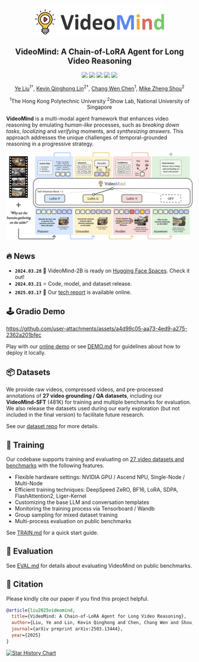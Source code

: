 <p align="center">
  <img width="350" src=".github/logo.png">
</p>

<h2 align="center">VideoMind: A Chain-of-LoRA Agent for Long Video Reasoning</h2>

<p align="center">
  <a href="https://arxiv.org/abs/2503.13444" target="_blank"><img src="https://img.shields.io/badge/arXiv-2503.13444-red"></a>
  <a href="https://videomind.github.io/" target="_blank"><img src="https://img.shields.io/badge/Project-Page-brightgreen"></a>
  <a href="https://huggingface.co/collections/yeliudev/videomind-67dd41f42c57f0e7433afb36" target="_blank"><img src="https://img.shields.io/badge/%F0%9F%A4%97%20Hugging%20Face-Model-blue"></a>
  <a href="https://huggingface.co/datasets/yeliudev/VideoMind-Dataset" target="_blank"><img src="https://img.shields.io/badge/%F0%9F%A4%97%20Hugging%20Face-Dataset-orange"></a>
  <a href="https://huggingface.co/spaces/yeliudev/VideoMind-2B" target="_blank"><img src="https://huggingface.co/datasets/huggingface/badges/resolve/main/open-in-hf-spaces-sm-dark.svg"></a>
</p>

<p align="center">
  <a href="https://yeliu.dev/" target="_blank">Ye Liu</a><sup>1&dagger;</sup>, <a href="https://qhlin.me/" target="_blank">Kevin Qinghong Lin</a><sup>2&dagger;</sup>, <a href="https://web.comp.polyu.edu.hk/chencw/" target="_blank">Chang Wen Chen</a><sup>1</sup>, <a href="https://sites.google.com/view/showlab" target="_blank">Mike Zheng Shou</a><sup>2</sup>
  <p align="center"><sup>1</sup>The Hong Kong Polytechnic University <sup>2</sup>Show Lab, National University of Singapore</p>
</p>

**VideoMind** is a multi-modal agent framework that enhances video reasoning by emulating *human-like* processes, such as *breaking down tasks*, *localizing* and *verifying* moments, and *synthesizing answers*. This approach addresses the unique challenges of temporal-grounded reasoning in a progressive strategy.

<p align="center"><img width="750" src=".github/method.png"></p>

## 🔥 News

- **`2024.03.28`** 🚀 VideoMind-2B is ready on [Hugging Face Spaces](https://huggingface.co/spaces/yeliudev/VideoMind-2B). Check it out!
- **`2024.03.21`** ⭐️ Code, model, and dataset release.
- **`2025.03.17`** 🎉 Our [tech report](https://arxiv.org/abs/2503.13444) is available online.

## 🕹️ Gradio Demo

https://github.com/user-attachments/assets/a4d99c05-aa73-4ed9-a275-2362a201bfec

Play with our [online demo](https://huggingface.co/spaces/yeliudev/VideoMind-2B) or see [DEMO.md](/docs/DEMO.md) for guidelines about how to deploy it locally.

## 📦 Datasets

We provide raw videos, compressed videos, and pre-processed annotations of **27 video grounding / QA datasets**, including our **VideoMind-SFT** (481K) for training and multiple benchmarks for evaluation. We also release the datasets used during our early exploration (but not included in the final version) to facilitate future research.

See our [dataset repo](https://huggingface.co/datasets/yeliudev/VideoMind-Dataset) for more details.

## 🚀 Training

Our codebase supports training and evaluating on [27 video datasets and benchmarks](https://github.com/yeliudev/VideoMind/blob/main/videomind/dataset/sub_classes) with the following features.

- Flexible hardware settings: NVIDIA GPU / Ascend NPU, Single-Node / Multi-Node
- Efficient training techniques: DeepSpeed ZeRO, BF16, LoRA, SDPA, FlashAttention2, Liger-Kernel
- Customizing the base LLM and conversation templates
- Monitoring the training process via Tensorboard / Wandb
- Group sampling for mixed dataset training
- Multi-process evaluation on public benchmarks

See [TRAIN.md](/docs/TRAIN.md) for a quick start guide.

## 🔮 Evaluation

See [EVAL.md](/docs/EVAL.md) for details about evaluating VideoMind on public benchmarks.

## 📖 Citation

Please kindly cite our paper if you find this project helpful.

```bibtex
@article{liu2025videomind,
  title={VideoMind: A Chain-of-LoRA Agent for Long Video Reasoning},
  author={Liu, Ye and Lin, Kevin Qinghong and Chen, Chang Wen and Shou, Mike Zheng},
  journal={arXiv preprint arXiv:2503.13444},
  year={2025}
}
```

[![Star History Chart](https://api.star-history.com/svg?repos=yeliudev/VideoMind&type=Timeline)](https://www.star-history.com/#yeliudev/VideoMind&Timeline)
